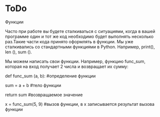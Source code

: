 # ToDo

Функции

Часто при работе вы будете сталкиваться с ситуациями, когда в вашей программе один и тот же код необходимо будет выполнять несколько раз.Такие части кода принято оформлять в функции. Мы уже сталкивались со стандартными функциями в Python. Например, print(), len (), sum ().

Мы можем написать свои функции. Например, функцию func_sum, которая на вход получает 2 числа и возвращает их сумму:

def func_sum (a, b): #определение функции

   sum = a + b #тело функции
   
   return sum #возвращаемое значение
 
x = func_sum(5, 9) #вызов функции, в x записывается результат вызова функции
